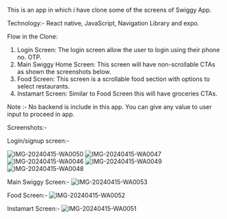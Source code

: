This is an app in which i have clone some of the screens of Swiggy App.

Technology:- React native, JavaScript, Navigation Library and expo.

Flow in the Clone:
1. Login Screen: The login screen allow the user to login using their phone no. 
OTP. 
2. Main Swiggy Home Screen: This screen will have non-scrollable CTAs as shown
the screenshots below.
3. Food Screen: This screen is a scrollable food section with options to select
restaurants.
4. Instamart Screen: Similar to Food Screen this will have groceries CTAs.

Note :- No backend is include in this app. You can give any value to user input to proceed in app.

Screenshots:-

Login/signup screen:-

![IMG-20240415-WA0050](https://github.com/jai0323/FAE_Assignment/assets/121802697/44358c82-ee3c-4480-989f-0309a82ff4fd)
![IMG-20240415-WA0047](https://github.com/jai0323/FAE_Assignment/assets/121802697/77dd2018-7b86-4f33-abbd-531cb818b2c9)
![IMG-20240415-WA0046](https://github.com/jai0323/FAE_Assignment/assets/121802697/f52a3b5c-dd92-490e-9363-868335bfb4a0)
![IMG-20240415-WA0049](https://github.com/jai0323/FAE_Assignment/assets/121802697/13bd0a6f-c5e7-4c0e-8ea8-5548a526132f)
![IMG-20240415-WA0048](https://github.com/jai0323/FAE_Assignment/assets/121802697/010d4ab4-5e93-46cc-8210-afdb1e643805)

Main Swiggy Screen:-
![IMG-20240415-WA0053](https://github.com/jai0323/FAE_Assignment/assets/121802697/ffdefb09-e29e-4433-9857-672e671a02c7)

Food Screen:-
![IMG-20240415-WA0052](https://github.com/jai0323/FAE_Assignment/assets/121802697/33f4c443-32e5-407d-921f-e60ccdab781d)

Instamart Screen:-
![IMG-20240415-WA0051](https://github.com/jai0323/FAE_Assignment/assets/121802697/c66f370e-c400-470a-bbac-d6292db75fba)
